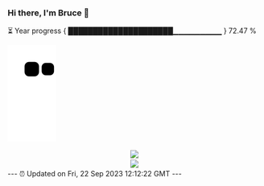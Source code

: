 ### Hi there, I'm Bruce 👋
⏳ Year progress { █████████████████████▁▁▁▁▁▁▁▁▁ } 72.47 %

![](https://raw.githubusercontent.com/Swiftie13st/Swiftie13st/main/assets/github-contribution-grid-snake.svg)


<div align="center"> <img src="https://metrics.lecoq.io/Swiftie13st?template=classic&config.timezone=Asia%2FShanghai"> </div>

<div align="center"> <img src="https://github-readme-streak-stats.herokuapp.com/?user=Swiftie13st" /> </div>
---
⏰ Updated on Fri, 22 Sep 2023 12:12:22 GMT
---

